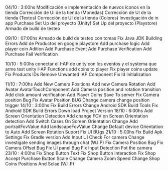 04/10 : 3:00hs 
	Modificación e implementación de nuevos iconos en la tienda
	Corrección de UI de la tienda (Monedas)
	Corrección de UI de la tienda (Textos)
	Corrección de UI de la tienda (Colores)
	Investigación de in app Purchase
	Set Up del proyecto (Unity)
	Set Up del proyecto (Playstore)
	Armado de build de testeo
	
09/10 : 07:00hs
	Armado de build de testeo con tomas
	Fix Java JDK Building Errors 
	Add de Productos en google playstore
	Add purchase logic
	Add player coin Adition
	Add Purchase Event
	Add Purchase Verification
	Add Purchase Fail Verification
	
10/10 : 5:00hs
	conectar el I-AP de unity con los eventos y el systema que arme
	test unity I-AP Functions
	add coins to player
	Fix player coins update
	Fix Products IDs
	Remove Unwanted IAP Component
	Fix Id Initialization
	
11/10 : 7:00hs
	Add New Camera Positions
	Add new Camera Rotation
	Add Avatar AvatarTouchComponent
	Add Camera position and rotation transition
	Add click amount verification
	Add Player Coins Save To server
	Fix Camera position Bug
	Fix Avatar Position BUG
	Change camera change position trigger
14/10 : 3:00hs
	Fix Build Errors
	Change Android SDK Build Tools
	Fix Android SDK Build Errors
	Down load Project Versión 
18/10 : 6:00hs
	Add Screen Orientation Detection
	Add change FOV on Screen Orientation detection
	Add Switch Cases On Screen Orientation Change 
	Add portraitFovValue
	Add landscapeFovValue
	Change Default  device Orientation to Auto
	Add Screen Rotation Suport
	Fix UI BUgs
21/10 : 5:00hs
	Fix Build Apk Settings
	Fix Gradle version
	Add Input UI Check For camera Change
	investigate sending images through chat (W.I.P)
	Fix Camera Position Bug
	Fix Camera Offset Bug
	Fix UI panel Bug
	Fix Input Detection Fot the camera
23/10 : 4:00hs
	Fix Shop Button Text
	Fix Shop Button Interaction
	Fix Shop Accept Purchase Button Scale
	Change Camera Zoom Speed
	Change Shop Coins Positions And Sclae (W.I.P)